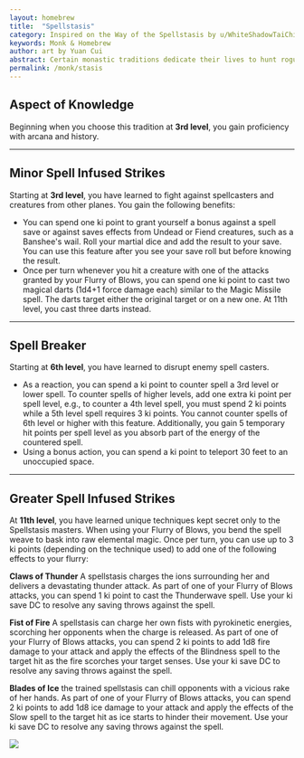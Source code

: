 ```yaml
---
layout: homebrew
title:  "Spellstasis"
category: Inspired on the Way of the Spellstasis by u/WhiteShadowTaiChi and on the Assassin from Diablo II
keywords: Monk & Homebrew
author: art by Yuan Cui
abstract: Certain monastic traditions dedicate their lives to hunt rogue wizards who have made pacts with fiends or creatures from the lower planes. They live in meditation and draw their power from within, not from external forces that could easily mask demonic interference. To this end, they bask into small spell-like abilities and on honing the natural martial abilities of their bodies, both physical and mental. 
permalink: /monk/stasis
---
```




## Aspect of Knowledge


Beginning when you choose this tradition at **3rd level**, you gain proficiency with arcana and history.

___

## Minor Spell Infused Strikes

Starting at **3rd level**, you have learned to fight against spellcasters and creatures from other planes. You gain the following benefits:

* You can spend one ki point to grant yourself a bonus against a spell save or against saves  effects from Undead or Fiend creatures, such as a Banshee's wail. Roll your martial dice and add the result to your save. You can use this feature after you see your save roll but before knowing the result.
* Once per turn whenever you hit a creature with one of the attacks granted by your Flurry of Blows, you can spend one ki point to cast two magical darts (1d4+1 force damage each) similar to the Magic Missile spell. The darts target either the original target or on a new one. At 11th level, you cast three darts instead.


___

## Spell Breaker

Starting at **6th level**, you have learned to disrupt enemy spell casters.

* As a reaction, you can spend a ki point to counter spell a 3rd level or lower spell. To counter spells of higher levels, add one extra ki point per spell level, e.g., to counter a 4th level spell, you must spend 2 ki points while a 5th level spell requires 3 ki points. You cannot counter spells of 6th level or higher with this feature. Additionally, you gain 5 temporary hit points per spell level as you absorb part of the energy of the countered spell. 
* Using a bonus action, you can spend a ki point to teleport 30 feet to an unoccupied space.



___

## Greater Spell Infused Strikes

At **11th level**, you have learned unique techniques kept secret only to the Spellstasis masters. When using your Flurry of Blows, you bend the spell weave to bask into raw elemental magic. Once per turn, you can use up to 3 ki points (depending on the technique used) to add one of the following effects to your flurry:

<span class="ra ra-lightning"></span> **Claws of Thunder**  A spellstasis charges the ions surrounding her and delivers a devastating thunder attack. As part of one of your Flurry of Blows attacks, you can spend 1 ki point to cast the Thunderwave spell. Use your ki save DC to resolve any saving throws against the spell.

<span class="glyphicon glyphicon-fire"></span> **Fist of Fire**  A spellstasis can charge her own fists with pyrokinetic energies, scorching her opponents when the charge is released. As part of one of your Flurry of Blows attacks, you can spend 2 ki points to  add 1d8 fire damage to your attack and apply the effects of the Blindness spell to the target hit as the fire scorches your target senses. Use your ki save DC to resolve any saving throws against the spell.

<i class="ra ra-frost-emblem"></i> **Blades of Ice** the trained spellstasis can chill opponents with a vicious rake of her hands. As part of one of your Flurry of Blows attacks, you can spend 2 ki points to add 1d8 ice damage to your attack and apply the effects of the Slow spell to the target hit as ice starts to hinder their movement. Use your ki save DC to resolve any saving throws against the spell.



<img
  src='https://i.pinimg.com/564x/1a/a3/d0/1aa3d05e2c2d773353915b57adcf9090.jpg'
  style='style=overflow: hidden; mix-blend-mode:multiply'/>
